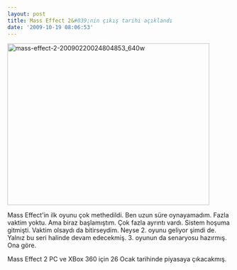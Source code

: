 ```yaml
---
layout: post
title: Mass Effect 2&#039;nin çıkış tarihi açıklandı
date: '2009-10-19 08:06:53'
---
```


<img class="aligncenter size-full wp-image-613" title="mass-effect-2-20090220024804853_640w" src="http://devdala.files.wordpress.com/2009/10/mass-effect-2-20090220024804853_640w.jpg" alt="mass-effect-2-20090220024804853_640w" width="455" height="364" />

Mass Effect'in ilk oyunu çok methedildi. Ben uzun süre oynayamadım. Fazla vaktim yoktu. Ama biraz başlamıştım. Çok fazla ayrıntı vardı. Sistem hoşuma gitmişti. Vaktim olsaydı da bitirseydim. Neyse 2. oyunu geliyor şimdi de. Yalnız bu seri halinde devam edecekmiş. 3. oyunun da senaryosu hazırmış. Ona göre.

Mass Effect 2 PC ve XBox 360 için 26 Ocak tarihinde piyasaya çıkacakmış.